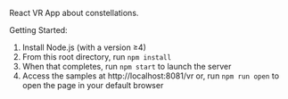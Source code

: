 React VR App about constellations.

Getting Started:
  1) Install Node.js (with a version ≥4)
  2) From this root directory, run `npm install`
  3) When that completes, run `npm start` to launch the server
  4) Access the samples at http://localhost:8081/vr
     or, run `npm run open` to open the page in your default browser
